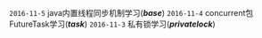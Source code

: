 

`2016-11-5` java内置线程同步机制学习(**_base_**)
`2016-11-4` concurrent包FutureTask学习(**_task_**)
`2016-11-3` 私有锁学习(**_privatelock_**)